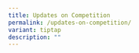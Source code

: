 ```yaml
---
title: Updates on Competition
permalink: /updates-on-competition/
variant: tiptap
description: ""
---
```

<p></p>